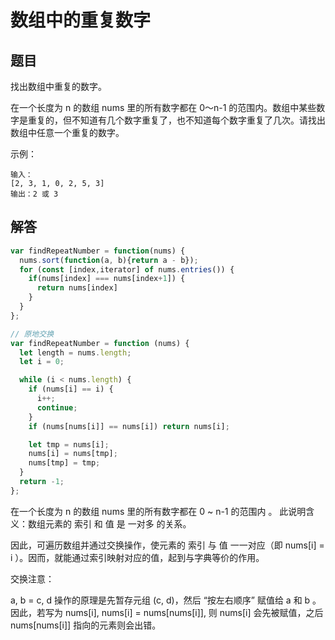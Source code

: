 # 数组中的重复数字

## 题目
找出数组中重复的数字。

在一个长度为 n 的数组 nums 里的所有数字都在 0～n-1 的范围内。数组中某些数字是重复的，但不知道有几个数字重复了，也不知道每个数字重复了几次。请找出数组中任意一个重复的数字。

示例：
```
输入：  
[2, 3, 1, 0, 2, 5, 3]  
输出：2 或 3   
```

## 解答

```js
var findRepeatNumber = function(nums) {
  nums.sort(function(a, b){return a - b});
  for (const [index,iterator] of nums.entries()) {
    if(nums[index] === nums[index+1]) {
      return nums[index]
    }
  }
};
```

```js
// 原地交换
var findRepeatNumber = function (nums) {
  let length = nums.length;
  let i = 0;

  while (i < nums.length) {
    if (nums[i] == i) {
      i++;
      continue;
    }
    if (nums[nums[i]] == nums[i]) return nums[i];

    let tmp = nums[i];
    nums[i] = nums[tmp];
    nums[tmp] = tmp;
  }
  return -1;
};
```

在一个长度为 n 的数组 nums 里的所有数字都在 0 ~ n-1 的范围内 。 此说明含义：数组元素的 索引 和 值 是 一对多 的关系。

因此，可遍历数组并通过交换操作，使元素的 索引 与 值 一一对应（即 nums[i] = i ）。因而，就能通过索引映射对应的值，起到与字典等价的作用。


交换注意：

a, b = c, d 操作的原理是先暂存元组 (c, d)，然后 “按左右顺序” 赋值给 a 和 b 。
因此，若写为 nums[i], nums[i] = nums[nums[i]], 则 nums[i] 会先被赋值，之后 nums[nums[i]] 指向的元素则会出错。
